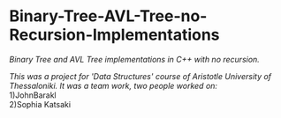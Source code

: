 # Binary-Tree-AVL-Tree-no-Recursion-Implementations

*Binary Tree and AVL Tree implementations in C++ with no recursion.*

*This was a project for 'Data Structures' course of Aristotle University of Thessaloniki. It was a team work, two people worked on:*\
1)JohnBarakl\
2)Sophia Katsaki
